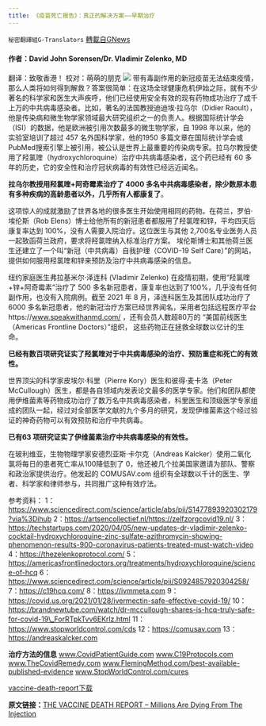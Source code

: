 ```yaml
---
title: 《疫苗死亡报告》：真正的解决方案——早期治疗
---
```

`秘密翻譯組G-Translators` [轉載自GNews](https://gnews.org/zh-hans/1559449/)

#### 作者：David John Sorensen/Dr. Vladimir Zelenko, MD
翻译：致敬香港！
校对：萌萌的朋克
![](https://assets.gnews.org/wp-content/uploads/2021/09/cover-vaccine-death-report-1.jpg)
带有毒副作用的新冠疫苗无法结束疫情，那么人类将如何得到解救？答案很简单：在这场全球健康危机伊始之际，就有不少著名的科学家和医生大声疾呼，他们已经使用安全有效的现有药物成功治疗了成千上万的中共病毒感染者。比如，著名的法国教授迪迪埃·拉乌尔（Didier Raoult），他是传染病和微生物学家领域最大研究组织之一的负责人。根据国际统计学会（ISI）的数据，他是欧洲被引用次数最多的微生物学家，自 1998 年以来，他的实验室培训了超过 457 名外国科学家，他的1950 多篇文章在国际统计学会或 PubMed搜索引擎上被引用，被公认是世界上最重要的传染病专家。拉乌尔教授使用了羟氯喹（hydroxychloroquine）治疗中共病毒感染者，这个药已经有 60 多年的历史，它的安全性和治疗冠状病毒的有效性已经远近闻名。

**拉乌尔教授用羟氯喹+阿奇霉素治疗了 4000 多名中共病毒感染者，除少数原本患有多种疾病的高龄患者以外，几乎所有人都康复了**。

这项惊人的成就激励了世界各地的很多医生开始使用相同的药物。在荷兰，罗伯·埃伦斯（Rob Elens）博士给他所有的新冠患者都服用了羟氯喹和锌，平均四天后康复率达到 100%，没有人需要入院治疗。这位医生与其他 2,700名专业医务人员一起致函荷兰政府，要求将羟氯喹纳入标准治疗方案。 埃伦斯博士和其他荷兰医生还建立了一个叫“新冠（中共病毒）自我护理（COVID-19 Self Care）”的网站，提供如何服用羟氯喹和锌来预防及治疗中共病毒感染的信息。

纽约家庭医生弗拉基米尔·泽连科 (Vladimir Zelenko) 在疫情初期，使用“羟氯喹+锌+阿奇霉素”治疗了 500 多名新冠患者，康复率也达到了100%，几乎没有任何副作用，也没有入院病例。截至 2021 年 8 月，泽连科医生及其团队成功治疗了6000 多名新冠患者，他的新冠治疗方案已经世界闻名，采用者包括远程医疗平台https://www.speakwithanmd.com/ ，还有会员人数超80万的 “美国前线医生（Americas Frontline Doctors）”组织， 这些药物正在拯救全球数以亿计的生命。

**已经有数百项研究证实了羟氯喹对于中共病毒感染的治疗、预防重症和死亡的有效性。**

世界顶尖的科学家皮埃尔·科里（Pierre Kory）医生和彼得·麦卡洛（Peter McCullough）医生，都是各自领域内发表论文最多的医学专家。他们和团队都使用伊维菌素等药物成功治疗了数万名中共病毒感染者，科里医生和顶级医学专家组成的团队一起，经过对全部医学文献的九个多月的研究，发现伊维菌素这个经过验证的神奇药物可以有效预防和治疗中共病毒。

**已有63 项研究证实了伊维菌素治疗中共病毒感染的有效性。**

在玻利维亚，生物物理学家安德烈亚斯·卡尔克（Andreas Kalcker）使用二氧化氯将每日的患者死亡率从100降低到了 0，他还被几个拉美国家邀请为部队、警察和政治家提供治疗。他发起的 COMUSAV.com 组织有全球数以千计的医生、学者、科学家和律师参与，共同推广这种有效疗法。

参考资料：
1：https://www.sciencedirect.com/science/article/abs/pii/S1477893920302179?via%3Dihub
2：https://artsencollectief.nl/https://zelfzorgcovid19.nl/
3：https://techstartups.com/2020/04/05/new-updates-dr-vladimir-zelenko-cocktail-hydroxychloroquine-zinc-sulfate-azithromycin-showing-phenomenon-results-900-coronavirus-patients-treated-must-watch-video
4：https://thezelenkoprotocol.com/
5：https://americasfrontlinedoctors.org/treatments/hydroxychloroquine/science-of-hcq
6：https://www.sciencedirect.com/science/article/pii/S0924857920304258/
7：https://c19hcq.com/
8：https://ivmmeta.com
9：https://covid.us.org/2021/01/28/ivermectin-safe-effective-covid-19/
10：https://brandnewtube.com/watch/dr-mccullough-shares-is-hcq-truly-safe-for-covid-19\_ForRTpkTvv6EKrlz.html
11：https://www.stopworldcontrol.com/cds
12：https://comusav.com
13：https://andreaskalcker.com

**治疗方法的信息**
www.CovidPatientGuide.com
www.C19Protocols.com
www.TheCovidRemedy.com
www.FlemingMethod.com/best-available-published-evidence
www.StopWorldControl.com/cures

[vaccine-death-report](https://assets.gnews.org/wp-content/uploads/2021/09/vaccine-death-report.pdf)[下载](https://assets.gnews.org/wp-content/uploads/2021/09/vaccine-death-report.pdf)

**原文链接：**[THE VACCINE DEATH REPORT – Millions Are Dying From The Injection](https://www.stopworldcontrol.com/report/)

